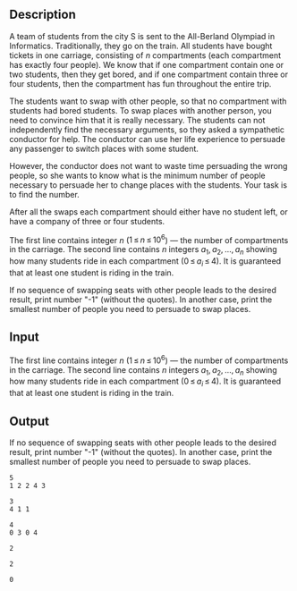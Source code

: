## Description

<div><p>A team of students from the city S is sent to the All-Berland Olympiad in Informatics. Traditionally, they go on the train. All students have bought tickets in one carriage, consisting of <span class="tex-span"><i>n</i></span> compartments (each compartment has exactly four people). We know that if one compartment contain one or two students, then they get bored, and if one compartment contain three or four students, then the compartment has fun throughout the entire trip.</p><p>The students want to swap with other people, so that no compartment with students had bored students. To swap places with another person, you need to convince him that it is really necessary. The students can not independently find the necessary arguments, so they asked a sympathetic conductor for help. The conductor can use her life experience to persuade any passenger to switch places with some student.</p><p>However, the conductor does not want to waste time persuading the wrong people, so she wants to know what is the minimum number of people necessary to persuade her to change places with the students. Your task is to find the number. </p><p>After all the swaps each compartment should either have no student left, or have a company of three or four students. </p></div><div class="input-specification"><p>The first line contains integer <span class="tex-span"><i>n</i></span> (<span class="tex-span">1 ≤ <i>n</i> ≤ 10<sup class="upper-index">6</sup></span>) — the number of compartments in the carriage. The second line contains <span class="tex-span"><i>n</i></span> integers <span class="tex-span"><i>a</i><sub class="lower-index">1</sub>, <i>a</i><sub class="lower-index">2</sub>, ..., <i>a</i><sub class="lower-index"><i>n</i></sub></span> showing how many students ride in each compartment (<span class="tex-span">0 ≤ <i>a</i><sub class="lower-index"><i>i</i></sub> ≤ 4</span>). It is guaranteed that at least one student is riding in the train.</p></div><div class="output-specification"><p>If no sequence of swapping seats with other people leads to the desired result, print number "<span class="tex-font-style-tt">-1</span>" (without the quotes). In another case, print the smallest number of people you need to persuade to swap places.</p></div>

## Input

<p>The first line contains integer <span class="tex-span"><i>n</i></span> (<span class="tex-span">1 ≤ <i>n</i> ≤ 10<sup class="upper-index">6</sup></span>) — the number of compartments in the carriage. The second line contains <span class="tex-span"><i>n</i></span> integers <span class="tex-span"><i>a</i><sub class="lower-index">1</sub>, <i>a</i><sub class="lower-index">2</sub>, ..., <i>a</i><sub class="lower-index"><i>n</i></sub></span> showing how many students ride in each compartment (<span class="tex-span">0 ≤ <i>a</i><sub class="lower-index"><i>i</i></sub> ≤ 4</span>). It is guaranteed that at least one student is riding in the train.</p>

## Output

<p>If no sequence of swapping seats with other people leads to the desired result, print number "<span class="tex-font-style-tt">-1</span>" (without the quotes). In another case, print the smallest number of people you need to persuade to swap places.</p>





```input1
5
1 2 2 4 3

```




```input2
3
4 1 1

```




```input3
4
0 3 0 4

```




```output1
2

```




```output2
2

```




```output3
0

```


